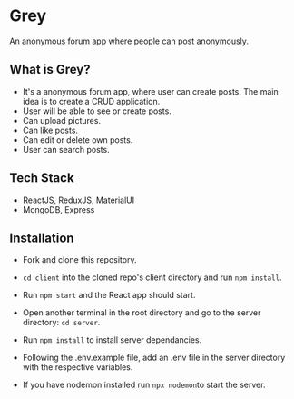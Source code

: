 # Grey
An anonymous forum app where people can post anonymously.

## What is Grey?
- It's a anonymous forum app, where user can create posts. The main idea is to create a CRUD application. 
- User will be able to see or create posts. 
- Can upload pictures. 
- Can like posts. 
- Can edit or delete own posts.
- User can search posts.

## Tech Stack
- ReactJS, ReduxJS, MaterialUI
- MongoDB, Express

## Installation
- Fork and clone this repository.
- `cd client` into the cloned repo's client directory and run `npm install`.
- Run `npm start` and the React app should start.


- Open another terminal in the root directory and go to the server directory: `cd server`.
- Run `npm install` to install server dependancies.
- Following the .env.example file, add an .env file in the server directory with the respective variables.
- If you have nodemon installed run `npx nodemon`to start the server.
